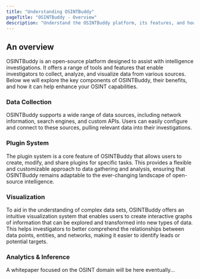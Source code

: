 ```yaml
---
title: "Understanding OSINTBuddy"
pageTitle: "OSINTBuddy - Overview"
description: "Understand the OSINTBuddy platform, its features, and how it can help enhance your open-source intelligence investigations."
---
```


## An overview

OSINTBuddy is an open-source platform designed to assist with intelligence investigations. It offers a range of tools and features that enable investigators to collect, analyze, and visualize data from various sources. Below we will explore the key components of OSINTBuddy, their benefits, and how it can help enhance your OSINT capabilities.

### Data Collection

OSINTBuddy supports a wide range of data sources, including network information, search engines, and custom APIs. Users can easily configure and connect to these sources, pulling relevant data into their investigations.

### Plugin System

The plugin system is a core feature of OSINTBuddy that allows users to create, modify, and share plugins for specific tasks. This provides a flexible and customizable approach to data gathering and analysis, ensuring that OSINTBuddy remains adaptable to the ever-changing landscape of open-source intelligence.

### Visualization

To aid in the understanding of complex data sets, OSINTBuddy offers an intuitive visualization system that enables users to create interactive graphs of information that can be explored and transformed into new types of data. This helps investigators to better comprehend the relationships between data points, entities, and networks, making it easier to identify leads or potential targets.


### Analytics & Inference

A whitepaper focused on the OSINT domain will be here eventually...
